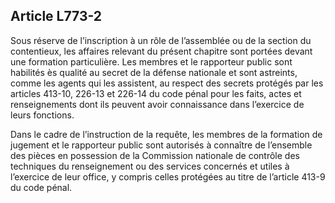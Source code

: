 Article L773-2
----
Sous réserve de l’inscription à un rôle de l’assemblée ou de la section du
contentieux, les affaires relevant du présent chapitre sont portées devant une
formation particulière. Les membres et le rapporteur public sont habilités ès
qualité au secret de la défense nationale et sont astreints, comme les agents
qui les assistent, au respect des secrets protégés par les articles 413-10,
226-13 et 226-14 du code pénal pour les faits, actes et renseignements dont ils
peuvent avoir connaissance dans l’exercice de leurs fonctions.

Dans le cadre de l’instruction de la requête, les membres de la formation de
jugement et le rapporteur public sont autorisés à connaître de l’ensemble des
pièces en possession de la Commission nationale de contrôle des techniques du
renseignement ou des services concernés et utiles à l’exercice de leur office, y
compris celles protégées au titre de l’article 413-9 du code pénal.
